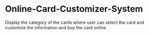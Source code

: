 # Online-Card-Customizer-System
Display the category of the cards where user can select the card and customize the information and buy the card online
